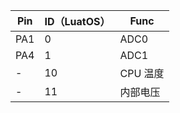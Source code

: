 | Pin  | ID（LuatOS） | Func     |
| ---- | ------------ | -------- |
| PA1  | 0            | ADC0     |
| PA4  | 1            | ADC1     |
| -    | 10           | CPU 温度 |
| -    | 11           | 内部电压 |